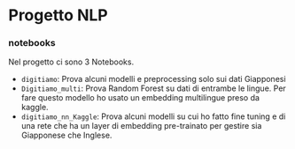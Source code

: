 # Progetto NLP

### notebooks
Nel progetto ci sono 3 Notebooks. 

- `digitiamo`: Prova alcuni modelli e preprocessing solo sui dati Giapponesi
- `Digitiamo_multi`: Prova Random Forest su dati di entrambe le lingue. Per fare questo modello ho usato un embedding multilingue preso da kaggle.
- `digitiamo_nn_Kaggle`: Prova alcuni modelli su cui ho fatto fine tuning e di una rete che ha un layer di embedding pre-trainato per gestire sia Giapponese che Inglese.




